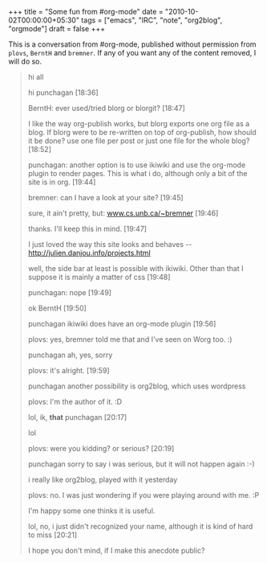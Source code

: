 +++
title = "Some fun from #org-mode"
date = "2010-10-02T00:00:00+05:30"
tags = ["emacs", "IRC", "note", "org2blog", "orgmode"]
draft = false
+++

This is a conversation from #org-mode, published without
permission from `plovs`, `BerntH` and `bremner`. If any of you
want any of the content removed, I will do so.

> <punchagan> hi all
>
> <BerntH> hi punchagan   [18:36]
>
> <punchagan> BerntH: ever used/tried blorg or blorgit?  [18:47]
>
> <punchagan> I like the way org-publish works, but blorg exports one org file as a blog. If blorg were to be re-written on top of org-publish, how should it be done? use one file per post or just one file for the whole blog?  [18:52]
>
> <bremner> punchagan: another option is to use ikiwiki and use the org-mode plugin to render pages. This is what i do, although only a bit of the site is in org.  [19:44]
>
> <punchagan> bremner: can I have a look at your site?  [19:45]
>
> <bremner> sure, it ain't pretty, but: www.cs.unb.ca/~bremner  [19:46]
>
> <punchagan> thanks. I'll keep this in mind.   [19:47]
>
> <punchagan> I just loved the way this site looks and behaves -- <http://julien.danjou.info/projects.html>
>
> <bremner> well, the side bar at least is possible with ikiwiki. Other than that I suppose it is mainly a matter of css  [19:48]
>
> <BerntH> punchagan: nope  [19:49]
>
> <punchagan> ok BerntH  [19:50]
>
> <plovs> punchagan ikiwiki does have an org-mode plugin  [19:56]
>
> <punchagan> plovs: yes, bremner told me that and I've seen on Worg too. :)
>
> <plovs> punchagan ah, yes, sorry
>
> <punchagan> plovs: it's alright.   [19:59]
>
> <plovs> punchagan another possibility is org2blog, which uses wordpress
>
> <punchagan> plovs: I'm the author of it. :D
>
> <plovs> lol, ik, **that** punchagan   [20:17]
>
> <punchagan> lol
>
> <punchagan> plovs: were you kidding? or serious?  [20:19]
>
> <plovs> punchagan sorry to say i was serious, but it will not happen again :-)
>
> <plovs> i really like org2blog, played with it yesterday
>
> <punchagan> plovs: no. I was just wondering if you were playing around with me. :P
>
> <punchagan> I'm happy some one thinks it is useful.
>
> <plovs> lol, no, i just didn't recognized your name, although it is kind of hard to miss  [20:21]
>
> <punchagan> I hope you don't mind, if I make this anecdote public?
